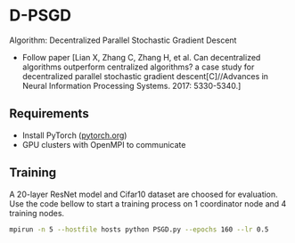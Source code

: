 # D-PSGD
Algorithm: Decentralized Parallel Stochastic Gradient Descent   
* Follow paper [Lian X, Zhang C, Zhang H, et al. Can decentralized algorithms outperform centralized algorithms? a case study for decentralized parallel stochastic gradient descent[C]//Advances in Neural Information Processing Systems. 2017: 5330-5340.]  
## Requirements
- Install PyTorch ([pytorch.org](http://pytorch.org))
- GPU clusters with OpenMPI to communicate
## Training
A 20-layer ResNet model and Cifar10 dataset are choosed for evaluation. Use the code bellow to start a training process on 1 coordinator node and 4 training nodes.
```bash
mpirun -n 5 --hostfile hosts python PSGD.py --epochs 160 --lr 0.5
```

